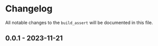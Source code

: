# Changelog

All notable changes to the `build_assert` will be documented in this file.

## 0.0.1 - 2023-11-21
